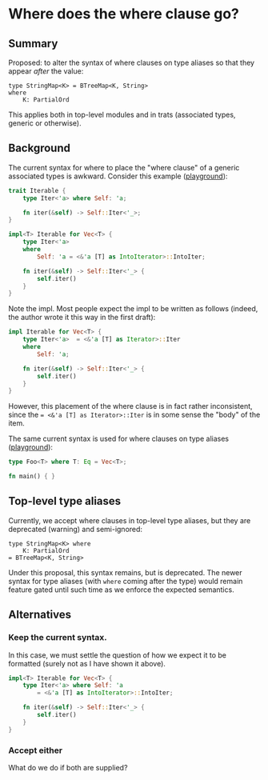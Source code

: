 # Where does the where clause go?

## Summary

Proposed: to alter the syntax of where clauses on type aliases so that they appear *after* the value:

```
type StringMap<K> = BTreeMap<K, String>
where
    K: PartialOrd
```

This applies both in top-level modules and in trats (associated types, generic or otherwise).

## Background

The current syntax for where to place the "where clause" of a generic associated types is awkward. Consider this example ([playground](https://play.rust-lang.org/?version=nightly&mode=debug&edition=2018&gist=bdb55a5d5cb17e20d73e22a3f2db0e57)):

```rust
trait Iterable {
    type Iter<'a> where Self: 'a;

    fn iter(&self) -> Self::Iter<'_>;
}

impl<T> Iterable for Vec<T> {
    type Iter<'a>
    where 
        Self: 'a = <&'a [T] as IntoIterator>::IntoIter;

    fn iter(&self) -> Self::Iter<'_> {
        self.iter()
    }
}
```

Note the impl. Most people expect the impl to be written as follows (indeed, the author wrote it this way in the first draft):

```rust
impl Iterable for Vec<T> {
    type Iter<'a>  = <&'a [T] as Iterator>::Iter
    where 
        Self: 'a;

    fn iter(&self) -> Self::Iter<'_> {
        self.iter()
    }
}
```

However, this placement of the where clause is in fact rather inconsistent, since the `= <&'a [T] as Iterator>::Iter` is in some sense the "body" of the item.

The same current syntax is used for where clauses on type aliases ([playground](https://play.rust-lang.org/?version=nightly&mode=debug&edition=2018&gist=74eeed1795b693f238150f825a0e8438)):

```rust
type Foo<T> where T: Eq = Vec<T>;

fn main() { }
```

## Top-level type aliases

Currently, we accept where clauses in top-level type aliases, but they are deprecated (warning) and semi-ignored:

```
type StringMap<K> where
    K: PartialOrd
= BTreeMap<K, String>
```

Under this proposal, this syntax remains, but is deprecated. The newer syntax for type aliases (with `where` coming after the type) would remain feature gated until such time as we enforce the expected semantics.

## Alternatives

### Keep the current syntax.

In this case, we must settle the question of how we expect it to be formatted (surely not as I have shown it above).

```rust
impl<T> Iterable for Vec<T> {
    type Iter<'a> where Self: 'a 
        = <&'a [T] as IntoIterator>::IntoIter;

    fn iter(&self) -> Self::Iter<'_> {
        self.iter()
    }
}
```

### Accept either

What do we do if both are supplied?